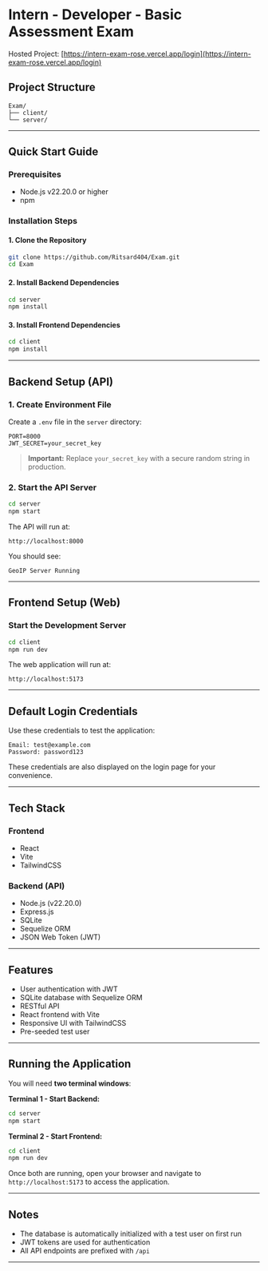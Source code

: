# Intern - Developer - Basic Assessment Exam

Hosted Project: [https://intern-exam-rose.vercel.app/login](https://intern-exam-rose.vercel.app/login)


## Project Structure

```
Exam/
├── client/          
└── server/         
```

---

## Quick Start Guide

### Prerequisites

- Node.js v22.20.0 or higher
- npm

### Installation Steps

#### 1. Clone the Repository

```bash
git clone https://github.com/Ritsard404/Exam.git
cd Exam
```

#### 2. Install Backend Dependencies

```bash
cd server
npm install
```

#### 3. Install Frontend Dependencies

```bash
cd client
npm install
```

---

## Backend Setup (API)

### 1. Create Environment File

Create a `.env` file in the `server` directory:

```env
PORT=8000
JWT_SECRET=your_secret_key
```

> **Important:** Replace `your_secret_key` with a secure random string in production.

### 2. Start the API Server

```bash
cd server
npm start
```

The API will run at:

```
http://localhost:8000
```

You should see:

```
GeoIP Server Running
```

---

## Frontend Setup (Web)

### Start the Development Server

```bash
cd client
npm run dev
```

The web application will run at:

```
http://localhost:5173
```

---

## Default Login Credentials

Use these credentials to test the application:

```
Email: test@example.com
Password: password123
```

These credentials are also displayed on the login page for your convenience.

---

## Tech Stack

### Frontend
- React
- Vite
- TailwindCSS

### Backend (API)
- Node.js (v22.20.0)
- Express.js
- SQLite
- Sequelize ORM
- JSON Web Token (JWT)

---

## Features

- User authentication with JWT
- SQLite database with Sequelize ORM
- RESTful API
- React frontend with Vite
- Responsive UI with TailwindCSS
- Pre-seeded test user

---

## Running the Application

You will need **two terminal windows**:

**Terminal 1 - Start Backend:**
```bash
cd server
npm start
```

**Terminal 2 - Start Frontend:**
```bash
cd client
npm run dev
```

Once both are running, open your browser and navigate to `http://localhost:5173` to access the application.

---

## Notes

- The database is automatically initialized with a test user on first run
- JWT tokens are used for authentication
- All API endpoints are prefixed with `/api`

---
